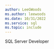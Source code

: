 ```yaml
---
author: LeeGWoods
ms.author: leewoods
ms.date: 10/31/2022
ms.service: sql
ms.topic: include
---
```


 SQL Server Developer 